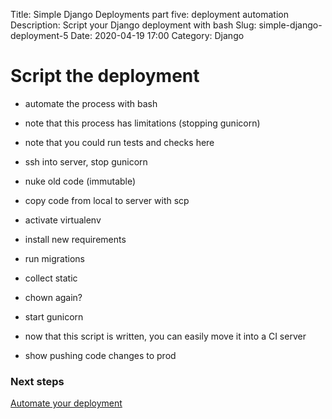 Title: Simple Django Deployments part five: deployment automation
Description: Script your Django deployment with bash
Slug: simple-django-deployment-5
Date: 2020-04-19 17:00
Category: Django

# Script the deployment

- automate the process with bash

- note that this process has limitations (stopping gunicorn)
- note that you could run tests and checks here
- ssh into server, stop gunicorn
- nuke old code (immutable)
- copy code from local to server with scp
- activate virtualenv
- install new requirements
- run migrations
- collect static
- chown again?
- start gunicorn
- now that this script is written, you can easily move it into a CI server

- show pushing code changes to prod

### Next steps

[Automate your deployment]({filename}/simple-django-deployment-6.md)
